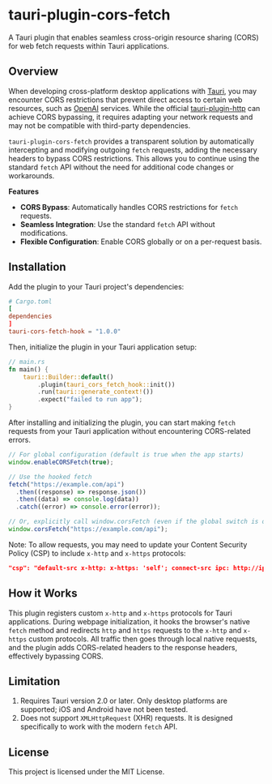 # tauri-plugin-cors-fetch

A Tauri plugin that enables seamless cross-origin resource sharing (CORS) for web fetch requests within Tauri applications.

## Overview

When developing cross-platform desktop applications with [Tauri](https://tauri.app), you may encounter CORS restrictions that prevent direct access to certain web resources, such as [OpenAI](https://openai.com/product) services. While the official [tauri-plugin-http](https://docs.rs/crate/tauri-plugin-http/latest) can achieve CORS bypassing, it requires adapting your network requests and may not be compatible with third-party dependencies.

`tauri-plugin-cors-fetch` provides a transparent solution by automatically intercepting and modifying outgoing `fetch` requests, adding the necessary headers to bypass CORS restrictions. This allows you to continue using the standard `fetch` API without the need for additional code changes or workarounds.

**Features**

- **CORS Bypass**: Automatically handles CORS restrictions for `fetch` requests.
- **Seamless Integration**: Use the standard `fetch` API without modifications.
- **Flexible Configuration**: Enable CORS globally or on a per-request basis.

## Installation

Add the plugin to your Tauri project's dependencies:

```toml
# Cargo.toml
[
dependencies
]
tauri-cors-fetch-hook = "1.0.0"
```

Then, initialize the plugin in your Tauri application setup:

```rust
// main.rs
fn main() {
    tauri::Builder::default()
        .plugin(tauri_cors_fetch_hook::init())
        .run(tauri::generate_context!())
        .expect("failed to run app");
}
```

After installing and initializing the plugin, you can start making `fetch` requests from your Tauri application without encountering CORS-related errors.

```javascript
// For global configuration (default is true when the app starts)
window.enableCORSFetch(true);

// Use the hooked fetch
fetch("https://example.com/api")
  .then((response) => response.json())
  .then((data) => console.log(data))
  .catch((error) => console.error(error));

// Or, explicitly call window.corsFetch (even if the global switch is off)
window.corsFetch("https://example.com/api");
```

Note: To allow requests, you may need to update your Content Security Policy (CSP) to include `x-http` and `x-https` protocols:

```json
"csp": "default-src x-http: x-https: 'self'; connect-src ipc: http://ipc.localhost"
```

## How it Works

This plugin registers custom `x-http` and `x-https` protocols for Tauri applications. During webpage initialization, it hooks the browser's native `fetch` method and redirects `http` and `https` requests to the `x-http` and `x-https` custom protocols. All traffic then goes through local native requests, and the plugin adds CORS-related headers to the response headers, effectively bypassing CORS.

## Limitation

1. Requires Tauri version 2.0 or later. Only desktop platforms are supported; iOS and Android have not been tested.
2. Does not support `XMLHttpRequest` (XHR) requests. It is designed specifically to work with the modern `fetch` API.

## License

This project is licensed under the MIT License.
